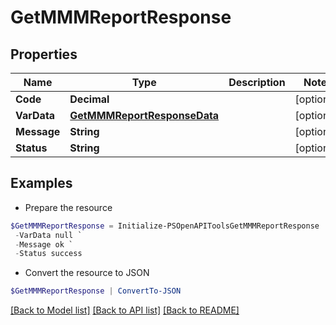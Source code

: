# GetMMMReportResponse
## Properties

Name | Type | Description | Notes
------------ | ------------- | ------------- | -------------
**Code** | **Decimal** |  | [optional] 
**VarData** | [**GetMMMReportResponseData**](GetMMMReportResponseData.md) |  | [optional] 
**Message** | **String** |  | [optional] 
**Status** | **String** |  | [optional] 

## Examples

- Prepare the resource
```powershell
$GetMMMReportResponse = Initialize-PSOpenAPIToolsGetMMMReportResponse  -Code 0 `
 -VarData null `
 -Message ok `
 -Status success
```

- Convert the resource to JSON
```powershell
$GetMMMReportResponse | ConvertTo-JSON
```

[[Back to Model list]](../README.md#documentation-for-models) [[Back to API list]](../README.md#documentation-for-api-endpoints) [[Back to README]](../README.md)


